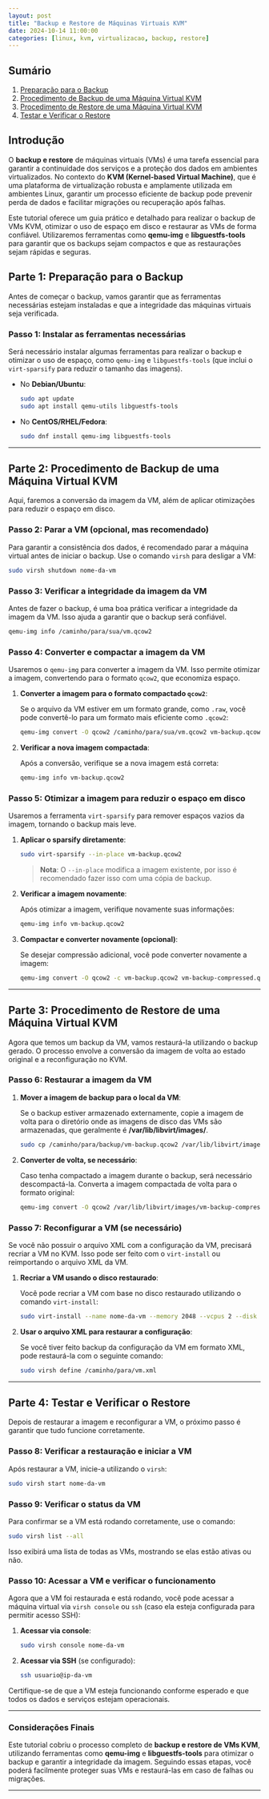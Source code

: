 ```yaml
---
layout: post
title: "Backup e Restore de Máquinas Virtuais KVM"
date: 2024-10-14 11:00:00
categories: [linux, kvm, virtualizacao, backup, restore]
---
```


## **Sumário**

1. [Preparação para o Backup](#parte-1-preparação-para-o-backup)
2. [Procedimento de Backup de uma Máquina Virtual KVM](#parte-2-procedimento-de-backup-de-uma-máquina-virtual-kvm)
3. [Procedimento de Restore de uma Máquina Virtual KVM](#parte-3-procedimento-de-restore-de-uma-máquina-virtual-kvm)
4. [Testar e Verificar o Restore](#parte-4-testar-e-verificar-o-restore)


## **Introdução**

O **backup e restore** de máquinas virtuais (VMs) é uma tarefa essencial para garantir a continuidade dos serviços e a proteção dos dados em ambientes virtualizados. No contexto do **KVM (Kernel-based Virtual Machine)**, que é uma plataforma de virtualização robusta e amplamente utilizada em ambientes Linux, garantir um processo eficiente de backup pode prevenir perda de dados e facilitar migrações ou recuperação após falhas.

Este tutorial oferece um guia prático e detalhado para realizar o backup de VMs KVM, otimizar o uso de espaço em disco e restaurar as VMs de forma confiável. Utilizaremos ferramentas como **qemu-img** e **libguestfs-tools** para garantir que os backups sejam compactos e que as restaurações sejam rápidas e seguras.


## Parte 1: Preparação para o Backup

Antes de começar o backup, vamos garantir que as ferramentas necessárias estejam instaladas e que a integridade das máquinas virtuais seja verificada.

### Passo 1: Instalar as ferramentas necessárias

Será necessário instalar algumas ferramentas para realizar o backup e otimizar o uso de espaço, como `qemu-img` e `libguestfs-tools` (que inclui o `virt-sparsify` para reduzir o tamanho das imagens).

- No **Debian/Ubuntu**:
  ```bash
  sudo apt update
  sudo apt install qemu-utils libguestfs-tools
  ```

- No **CentOS/RHEL/Fedora**:
  ```bash
  sudo dnf install qemu-img libguestfs-tools
  ```

---

## Parte 2: Procedimento de Backup de uma Máquina Virtual KVM

Aqui, faremos a conversão da imagem da VM, além de aplicar otimizações para reduzir o espaço em disco.

### Passo 2: Parar a VM (opcional, mas recomendado)

Para garantir a consistência dos dados, é recomendado parar a máquina virtual antes de iniciar o backup. Use o comando `virsh` para desligar a VM:

```bash
sudo virsh shutdown nome-da-vm
```

### Passo 3: Verificar a integridade da imagem da VM

Antes de fazer o backup, é uma boa prática verificar a integridade da imagem da VM. Isso ajuda a garantir que o backup será confiável.

```bash
qemu-img info /caminho/para/sua/vm.qcow2
```

### Passo 4: Converter e compactar a imagem da VM

Usaremos o `qemu-img` para converter a imagem da VM. Isso permite otimizar a imagem, convertendo para o formato `qcow2`, que economiza espaço.

1. **Converter a imagem para o formato compactado `qcow2`**:

   Se o arquivo da VM estiver em um formato grande, como `.raw`, você pode convertê-lo para um formato mais eficiente como `.qcow2`:

   ```bash
   qemu-img convert -O qcow2 /caminho/para/sua/vm.qcow2 vm-backup.qcow2
   ```

2. **Verificar a nova imagem compactada**:

   Após a conversão, verifique se a nova imagem está correta:

   ```bash
   qemu-img info vm-backup.qcow2
   ```

### Passo 5: Otimizar a imagem para reduzir o espaço em disco

Usaremos a ferramenta `virt-sparsify` para remover espaços vazios da imagem, tornando o backup mais leve.

1. **Aplicar o sparsify diretamente**:

   ```bash
   sudo virt-sparsify --in-place vm-backup.qcow2
   ```

   > **Nota**: O `--in-place` modifica a imagem existente, por isso é recomendado fazer isso com uma cópia de backup.

2. **Verificar a imagem novamente**:

   Após otimizar a imagem, verifique novamente suas informações:

   ```bash
   qemu-img info vm-backup.qcow2
   ```

3. **Compactar e converter novamente (opcional)**:

   Se desejar compressão adicional, você pode converter novamente a imagem:

   ```bash
   qemu-img convert -O qcow2 -c vm-backup.qcow2 vm-backup-compressed.qcow2
   ```

---

## Parte 3: Procedimento de Restore de uma Máquina Virtual KVM

Agora que temos um backup da VM, vamos restaurá-la utilizando o backup gerado. O processo envolve a conversão da imagem de volta ao estado original e a reconfiguração no KVM.

### Passo 6: Restaurar a imagem da VM

1. **Mover a imagem de backup para o local da VM**:

   Se o backup estiver armazenado externamente, copie a imagem de volta para o diretório onde as imagens de disco das VMs são armazenadas, que geralmente é **/var/lib/libvirt/images/**.

   ```bash
   sudo cp /caminho/para/backup/vm-backup.qcow2 /var/lib/libvirt/images/vm.qcow2
   ```

2. **Converter de volta, se necessário**:

   Caso tenha compactado a imagem durante o backup, será necessário descompactá-la. Converta a imagem compactada de volta para o formato original:

   ```bash
   qemu-img convert -O qcow2 /var/lib/libvirt/images/vm-backup-compressed.qcow2 /var/lib/libvirt/images/vm.qcow2
   ```

### Passo 7: Reconfigurar a VM (se necessário)

Se você não possuir o arquivo XML com a configuração da VM, precisará recriar a VM no KVM. Isso pode ser feito com o `virt-install` ou reimportando o arquivo XML da VM.

1. **Recriar a VM usando o disco restaurado**:

   Você pode recriar a VM com base no disco restaurado utilizando o comando `virt-install`:

   ```bash
   sudo virt-install --name nome-da-vm --memory 2048 --vcpus 2 --disk path=/var/lib/libvirt/images/vm.qcow2,format=qcow2 --os-type linux --network network=default --graphics vnc
   ```

2. **Usar o arquivo XML para restaurar a configuração**:

   Se você tiver feito backup da configuração da VM em formato XML, pode restaurá-la com o seguinte comando:

   ```bash
   sudo virsh define /caminho/para/vm.xml
   ```

---

## Parte 4: Testar e Verificar o Restore

Depois de restaurar a imagem e reconfigurar a VM, o próximo passo é garantir que tudo funcione corretamente.

### Passo 8: Verificar a restauração e iniciar a VM

Após restaurar a VM, inicie-a utilizando o `virsh`:

```bash
sudo virsh start nome-da-vm
```

### Passo 9: Verificar o status da VM

Para confirmar se a VM está rodando corretamente, use o comando:

```bash
sudo virsh list --all
```

Isso exibirá uma lista de todas as VMs, mostrando se elas estão ativas ou não.

### Passo 10: Acessar a VM e verificar o funcionamento

Agora que a VM foi restaurada e está rodando, você pode acessar a máquina virtual via `virsh console` ou `ssh` (caso ela esteja configurada para permitir acesso SSH):

1. **Acessar via console**:
   ```bash
   sudo virsh console nome-da-vm
   ```

2. **Acessar via SSH** (se configurado):
   ```bash
   ssh usuario@ip-da-vm
   ```

Certifique-se de que a VM esteja funcionando conforme esperado e que todos os dados e serviços estejam operacionais.

---

### Considerações Finais

Este tutorial cobriu o processo completo de **backup e restore de VMs KVM**, utilizando ferramentas como **qemu-img** e **libguestfs-tools** para otimizar o backup e garantir a integridade da imagem. Seguindo essas etapas, você poderá facilmente proteger suas VMs e restaurá-las em caso de falhas ou migrações.

---